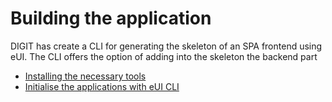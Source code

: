 Building the application
==========================

DIGIT has create a CLI for generating the skeleton of an SPA frontend using eUI. The CLI offers the option of adding into the skeleton the backend part

- [Installing the necessary tools](Necessary-Tools)
- [Initialise the applications with eUI CLI](Initialise-the-application)

